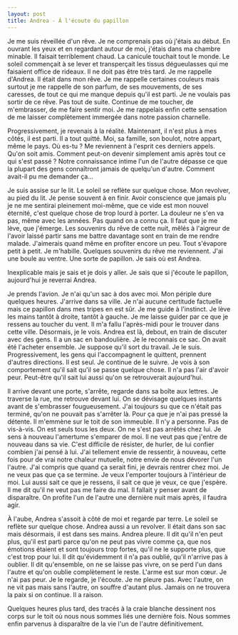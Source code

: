 ```yaml
---
layout: post
title: Andrea - À l'écoute du papillon
---
```


Je me suis réveillée d'un rêve. Je ne comprenais pas où j'étais au début. En ouvrant les yeux et en regardant autour de moi, j'étais dans ma chambre minable. Il faisait terriblement chaud. La canicule touchait tout le monde. Le soleil commençait à se lever et transperçait les tissus dégueulasses qui me faisaient office de rideaux. Il ne doit pas être très tard. Je me rappelle d'Andrea. Il était dans mon rêve. Je me rappelle certaines couleurs mais surtout je me rappelle de son parfum, de ses mouvements, de ses caresses, de tout ce qui me manque depuis qu'il est parti. Je ne voulais pas sortir de ce rêve. Pas tout de suite. Continue de me toucher, de m'embrasser, de me faire sentir moi. Je me rappelais enfin cette sensation de me laisser complètement immergée dans notre passion charnelle.

Progressivement, je revenais à la réalité. Maintenant, il n'est plus à mes côtés, il est parti. Il a tout quitté. Moi, sa famille, son boulot, notre appart, même le pays. Où es-tu ? Me reviennent à l'esprit ces derniers appels. Qu'on soit amis. Comment peut-on devenir simplement amis après tout ce qui s'est passé ? Notre connaissance intime l'un de l'autre dépasse ce que la plupart des gens connaîtront jamais de quelqu'un d'autre. Comment avait-il pu me demander ça...

Je suis assise sur le lit. Le soleil se reflète sur quelque chose. Mon revolver, au pied du lit. Je pense souvent à en finir. Avoir conscience que jamais plu je ne me sentirai pleinement moi-même, que ce vide est mon nouvel éternité, c'est quelque chose de trop lourd à porter. La douleur ne s'en va pas, même avec les années. Pas quand on a connu ça.
Il faut que je me lève, que j'émerge. Les souvenirs du rêve de cette nuit, mêlés à l'aigreur de l'avoir laissé partir sans me battre davantage sont en train de me rendre malade. J'aimerais quand même en profiter encore un peu. Tout s'évapore petit à petit. Je m'habille. Quelques souvenirs du rêve me reviennent. J'ai une boule au ventre. Une sorte de papillon. Je sais où est Andrea.

Inexplicable mais je sais et je dois y aller. Je sais que si j'écoute le papillon, aujourd'hui je reverrai Andrea.

Je prends l'avion. Je n'ai qu'un sac à dos avec moi. Mon périple dure quelques heures. J'arrive dans sa ville. Je n'ai aucune certitude factuelle mais ce papillon dans mes tripes en est sûr. Je me guide à l'instinct. Je lève les mains tantôt à droite, tantôt à gauche. Je me laisse guider par ce que je ressens au toucher du vent. Il m'a fallu l'après-midi pour le trouver dans cette ville. Désormais, je le vois. Andrea est là, debout, en train de discuter avec des gens. Il a un sac en bandoulière. Je le reconnais ce sac. On avait été l'acheter ensemble. Je suppose qu'il sort du travail. Je le suis. Progressivement, les gens qui l'accompagnent le quittent, prennent d'autres directions. Il est seul. Je continue de le suivre. Je vois à son comportement qu'il sait qu'il se passe quelque chose. Il n'a pas l'air d'avoir peur. Peut-être qu'il sait lui aussi qu'on se retrouverait aujourd'hui.

Il arrive devant une porte, s'arrête, regarde dans sa boîte aux lettres. Je traverse la rue, me retrouve devant lui. On se dévisage quelques instants avant de s'embrasser fougueusement. J'ai toujours su que ce n'était pas terminé, qu'on ne pouvait pas s'arrêter là. Pour ça que je n'ai pas pressé la détente. Il m'emmène sur le toit de son immeuble. Il n'y a personne. Pas de vis-à-vis. On est seuls tous les deux. On ne s'est pas arrêtés chez lui. Je sens à nouveau l'amertume s'emparer de moi. Il ne veut pas que j'entre de nouveau dans sa vie. C'est difficile de résister, de hurler, de lui confier combien j'ai pensé à lui. J'ai tellement envie de ressentir, à nouveau, cette fois pour de vrai notre chaleur mutuelle, notre envie de nous dévorer l'un l'autre. J'ai compris que quand ça serait fini, je devrais rentrer chez moi. Je ne veux pas que ça se termine. Je veux l'emporter toujours à l'intérieur de moi. Lui aussi sait ce que je ressens, il sait ce que je veux, ce que j'espère. Il me dit qu'il ne veut pas me faire du mal. Il fallait y penser avant de disparaître. On profite l'un de l'autre une dernière nuit mais après, il faudra agir.

À l'aube, Andrea s'assoit à côté de moi et regarde par terre. Le soleil se reflète sur quelque chose. Andrea aussi a un revolver. Il était dans son sac mais désormais, il est dans ses mains. Andrea pleure. Il dit qu'il n'en peut plus, qu'il est parti parce qu'on ne peut pas vivre comme ça, que nos émotions étaient et sont toujours trop fortes, qu'il ne le supporte plus, que c'est trop pour lui. Il dit qu'évidemment il n'a pas oublié, qu'il n'arrive pas à oublier. Il dit qu'ensemble, on ne se laisse pas vivre, on se perd l'un dans l'autre et qu'on oublie complètement le reste. L'arme est sur mon cœur. Je n'ai pas peur. Je le regarde, je l'écoute. Je ne pleure pas. Avec l'autre, on ne vit pas mais sans l'autre, on souffre d'autant plus. Jamais on ne trouvera la paix si on continue. Il a raison.

Quelques heures plus tard, des tracés à la craie blanche dessinent nos corps sur le toit où nous nous sommes liés une dernière fois. Nous sommes enfin parvenus à disparaître de la vie l'un de l'autre définitivement.
